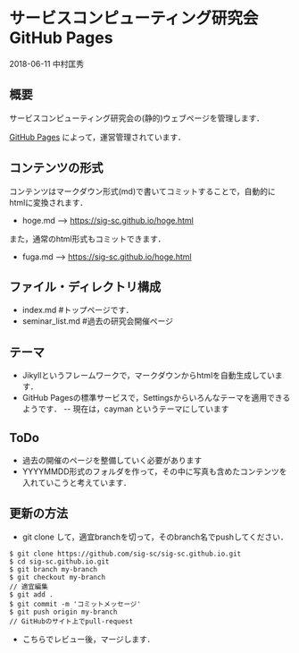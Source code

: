 # サービスコンピューティング研究会 GitHub Pages
2018-06-11 中村匡秀

## 概要

サービスコンピューティング研究会の(静的)ウェブページを管理します．

[GitHub Pages](https://pages.github.com/) によって，運営管理されています．

## コンテンツの形式
コンテンツはマークダウン形式(md)で書いてコミットすることで，自動的にhtmlに変換されます．
- hoge.md --> https://sig-sc.github.io/hoge.html

また，通常のhtml形式もコミットできます．
- fuga.md --> https://sig-sc.github.io/hoge.html

## ファイル・ディレクトリ構成
- index.md   #トップページです．
- seminar_list.md #過去の研究会開催ページ

## テーマ
- Jikyllというフレームワークで，マークダウンからhtmlを自動生成しています．
- GitHub Pagesの標準サービスで，Settingsからいろんなテーマを適用できるようです．
-- 現在は，cayman というテーマにしています

## ToDo
- 過去の開催のページを整備していく必要があります
- YYYYMMDD形式のフォルダを作って，その中に写真も含めたコンテンツを入れていこうと考えています．

## 更新の方法
- git clone して，適宜branchを切って，そのbranch名でpushしてください．

```
$ git clone https://github.com/sig-sc/sig-sc.github.io.git
$ cd sig-sc.github.io.git
$ git branch my-branch
$ git checkout my-branch
// 適宜編集
$ git add .
$ git commit -m 'コミットメッセージ'
$ git push origin my-branch
// GitHubのサイト上でpull-request 
```

- こちらでレビュー後，マージします．



